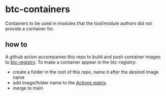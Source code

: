 # btc-containers
Containers to be used in modules that the tool/module authors did not provide a container for.

## how to
A github action accompanies this repo to build and push container images to [btc-registry](https://github.com/orgs/break-through-cancer/packages).
To make a container appear in the btc-registry:
* create a folder in the root of this repo, name it after the desired image name
* add image/folder name to the [Actions matrix](https://github.com/break-through-cancer/btc-containers/blob/e6477b1b3594f7bf3df0f1688ba3b206379abb70/.github/workflows/build-push-container.yml#L20)
* merge to main  

